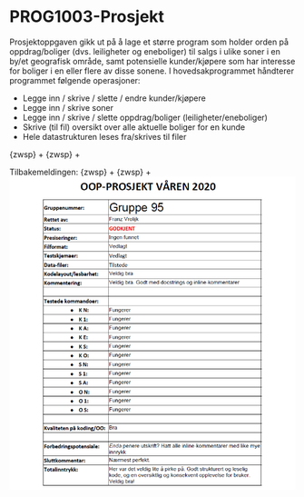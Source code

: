 # PROG1003-Prosjekt

Prosjektoppgaven gikk ut på å lage et større program som holder orden på oppdrag/boliger (dvs. leiligheter og eneboliger) til salgs i ulike soner i en by/et geografisk område, samt potensielle kunder/kjøpere som har interesse for boliger i en eller flere av disse sonene. I hovedsakprogrammet håndterer programmet følgende operasjoner:
* Legge inn / skrive / slette / endre kunder/kjøpere
* Legge inn / skrive soner
* Legge inn / skrive / slette oppdrag/boliger (leiligheter/eneboliger)
* Skrive (til fil) oversikt over alle aktuelle boliger for en kunde
* Hele datastrukturen leses fra/skrives til filer

{zwsp} +
{zwsp} +

Tilbakemeldingen:
{zwsp} +
{zwsp} +
![picture](Tilbakemelding.PNG)
